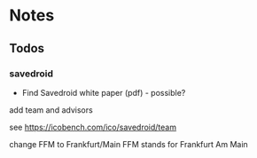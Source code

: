 # Notes


## Todos


### savedroid

-  Find Savedroid white paper (pdf) - possible?

add team and advisors

see https://icobench.com/ico/savedroid/team


change FFM to Frankfurt/Main
FFM stands for Frankfurt Am Main
